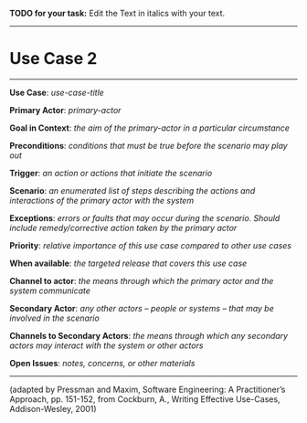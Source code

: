 **TODO for your task:** Edit the Text in italics with your text.

<hr>

# Use Case 2

<hr>

**Use Case**: *use-case-title*

**Primary Actor**: *primary-actor*

**Goal in Context**: *the aim of the primary-actor in a particular circumstance*

**Preconditions**: *conditions that must be true before the scenario may play out*

**Trigger**: *an action or actions that initiate the scenario*
  
**Scenario**: *an enumerated list of steps describing the actions and interactions of the primary actor with the system*
 
**Exceptions**: *errors or faults that may occur during the scenario. Should include remedy/corrective action taken by the primary actor*

**Priority**: *relative importance of this use case compared to other use cases*

**When available**: *the targeted release that covers this use case*

**Channel to actor**: *the means through which the primary actor and the system communicate*

**Secondary Actor**: *any other actors – people or systems – that may be involved in the scenario*

**Channels to Secondary Actors**: *the means through which any secondary actors may interact with the system or other actors*

**Open Issues**: *notes, concerns, or other materials*

<hr>



(adapted by Pressman and Maxim, Software Engineering: A Practitioner’s Approach, pp. 151-152, from Cockburn,
A., Writing Effective Use-Cases, Addison-Wesley, 2001)
